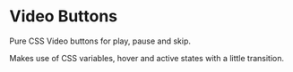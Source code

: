 # Video Buttons

Pure CSS Video buttons for play, pause and skip.

Makes use of CSS variables, hover and active states with a little transition.